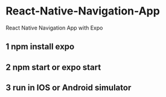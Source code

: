 # React-Native-Navigation-App
React Native Navigation App with Expo

## 1 npm install expo

## 2 npm start or expo start

## 3 run in IOS or Android simulator
